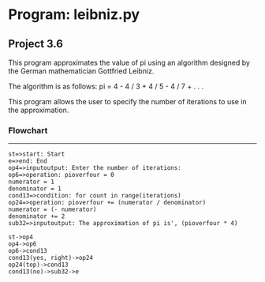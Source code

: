 # Program: leibniz.py

## Project 3.6

This program approximates the value of pi using an algorithm designed by the German mathematician Gottfried Leibniz.

The algorithm is as follows:
pi = 4 - 4 / 3 + 4 / 5 - 4 / 7 + . . .

This program allows the user to specify the number of iterations
to use in the approximation.

### Flowchart

---

```flow
st=>start: Start
e=>end: End
op4=>inputoutput: Enter the number of iterations: 
op6=>operation: pioverfour = 0
numerator = 1
denominator = 1
cond13=>condition: for count in range(iterations)
op24=>operation: pioverfour += (numerator / denominator)
numerator = (- numerator)
denominator += 2
sub32=>inputoutput: The approximation of pi is', (pioverfour * 4)

st->op4
op4->op6
op6->cond13
cond13(yes, right)->op24
op24(top)->cond13
cond13(no)->sub32->e
```
